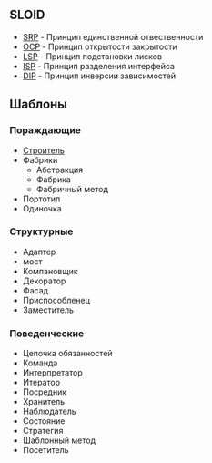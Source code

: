 

## SLOID
- [SRP](SRP.py) - Принцип единственной отвественности
- [OCP](OCP.py) - Принцип открытости закрытости
- [LSP](LSP.py) - Принцип подстановки лисков
- [ISP](ISP.py) - Принцип разделения интерфейса
- [DIP](DIP.py) - Принцип инверсии зависимостей

## Шаблоны
### Пораждающие
- [Строитель](builder.py)
- Фабрики 
  - Абстракция
  - Фабрика
  - Фабричный метод
- Портотип
-  Одиночка

### Структурные
- Адаптер
- мост
- Компановщик
- Декоратор
- Фасад
- Приспособленец
- Заместитель

### Поведенческие
- Цепочка обязанностей
- Команда
- Интерпретатор
- Итератор
- Посредник
- Хранитель
- Наблюдатель
- Состояние
- Стратегия
- Шаблонный метод
- Посетитель

